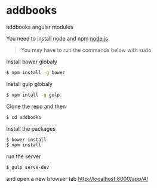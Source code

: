 # addbooks
addbooks angular modules

You need to install node and npm
[node.js]

> You may have to run the commands below with sudo

Install bower globaly
```sh
$ npm install -g bower
```

Install gulp globaly
```sh
$ npm intall -g gulp
```

Clone the repo and then
```sh
$ cd addbooks
```

Install the packages
```sh
$ bower install
$ npm install
```

run the server
```sh
$ gulp serve-dev
```

and open a new browser tab
[http://localhost:8000/app/#/]


[node.js]:http://nodejs.org
[Gulp]:http://gulpjs.com
[http://localhost:8000/app/#/]:http://localhost:8000/app/#/